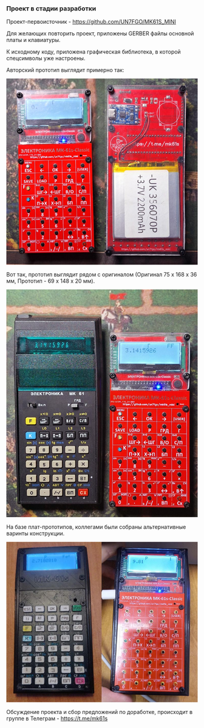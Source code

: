 ### Проект в стадии разработки ###

Проект-первоисточник - https://github.com/UN7FGO/MK61S_MINI

Для желающих повторить проект, приложены GERBER файлы основной платы и клавиатуры.

К исходному коду, приложена графическая библиотека, в которой спецсимволы уже настроены.

Авторский прототип выглядит примерно так:

![прототип устройства](https://github.com/UN7FGO/MK-61s-Classic/blob/main/pic/mk-61s-classic-prototype.jpg)

Вот так, прототип выглядит рядом с оригиналом (Оригинал 75 x 168 x 36 мм, Прототип - 69 x 148 x 20 мм).

![рядом с оригиналом](https://github.com/UN7FGO/MK-61s-Classic/blob/main/pic/mk-61s-classic-original.jpg)

На базе плат-прототипов, коллегами были собраны альтернативные варинты конструкции.

![альтернативные варианты устройства](https://github.com/UN7FGO/MK-61s-Classic/blob/main/pic/mk-61s-classic-example.jpg)

Обсуждение проекта и сбор предложений по доработке, происходит в группе в Телеграм - https://t.me/mk61s
